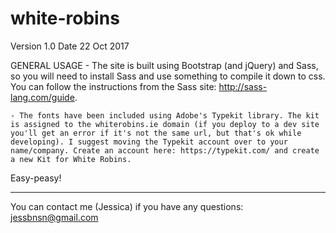 # white-robins
Version 1.0 
Date 22 Oct 2017

GENERAL USAGE
    - The site is built using Bootstrap (and jQuery) and Sass, so you will need to install Sass and use something to compile it down to css. You can follow the instructions from the Sass site: http://sass-lang.com/guide.

    - The fonts have been included using Adobe's Typekit library. The kit is assigned to the whiterobins.ie domain (if you deploy to a dev site you'll get an error if it's not the same url, but that's ok while developing). I suggest moving the Typekit account over to your name/company. Create an account here: https://typekit.com/ and create a new Kit for White Robins.

Easy-peasy!

-----------------------------------------

You can contact me (Jessica) if you have any questions:
jessbnsn@gmail.com

